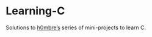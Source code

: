 # Learning-C
Solutions to [h0mbre’s](https://github.com/h0mbre/Learning-C) series of mini-projects to learn C.
